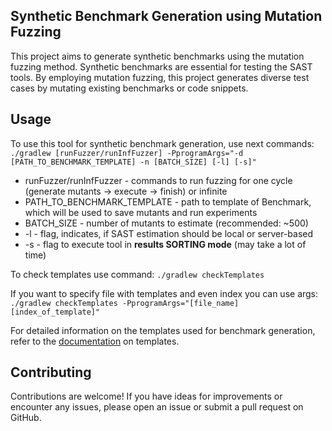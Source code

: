 ## Synthetic Benchmark Generation using Mutation Fuzzing

This project aims to generate synthetic benchmarks using the mutation fuzzing method. 
Synthetic benchmarks are essential for testing the SAST tools. 
By employing mutation fuzzing, this project generates diverse test cases by mutating existing benchmarks or code snippets.

## Usage

To use this tool for synthetic benchmark generation, use next commands:\
`./gradlew [runFuzzer/runInfFuzzer] -PprogramArgs="-d [PATH_TO_BENCHMARK_TEMPLATE] -n [BATCH_SIZE] [-l] [-s]"`
* runFuzzer/runInfFuzzer - commands to run fuzzing for one cycle (generate mutants -> execute -> finish) or infinite
* PATH_TO_BENCHMARK_TEMPLATE - path to template of Benchmark, which will be used to save mutants and run experiments
* BATCH_SIZE - number of mutants to estimate (recommended: ~500)
* -l - flag, indicates, if SAST estimation should be local or server-based
* -s - flag to execute tool in **results SORTING mode** (may take a lot of time)

To check templates use command: 
`./gradlew checkTemplates`

If you want to specify file with templates and even index you can use args:
`./gradlew checkTemplates -PprogramArgs="[file_name] [index_of_template]"`

For detailed information on the templates used for benchmark generation, refer to the [documentation](docs/templates.md) on templates.

## Contributing

Contributions are welcome! If you have ideas for improvements or encounter any issues, please open an issue or submit a pull request on GitHub.